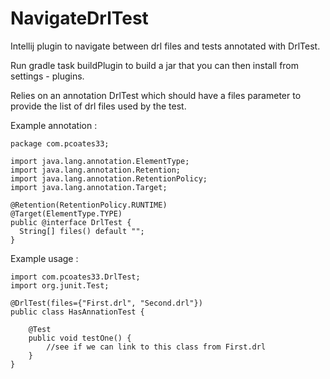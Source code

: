 # NavigateDrlTest
Intellij plugin to navigate between drl files and tests annotated with DrlTest.

Run gradle task buildPlugin to build a jar that you can then install from settings - plugins.

Relies on an annotation DrlTest which should have a files parameter to provide the list of drl files used by the test.

Example annotation :

    package com.pcoates33;

    import java.lang.annotation.ElementType;
    import java.lang.annotation.Retention;
    import java.lang.annotation.RetentionPolicy;
    import java.lang.annotation.Target;

    @Retention(RetentionPolicy.RUNTIME)
    @Target(ElementType.TYPE)
    public @interface DrlTest {
      String[] files() default "";
    }

Example usage :

    import com.pcoates33.DrlTest;
    import org.junit.Test;

    @DrlTest(files={"First.drl", "Second.drl"})
    public class HasAnnationTest {

        @Test
        public void testOne() {
            //see if we can link to this class from First.drl
        }
    }